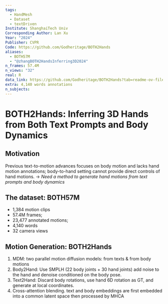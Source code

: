 ```yaml
---
tags:
  - HandMesh
  - Dataset
  - textDriven
Institute: ShanghaiTech Univ
Corresponding Author: Lan Xu
Year: "2024"
Publisher: CVPR
Code: https://github.com/Godheritage/BOTH2Hands
aliases:
  - BOTH57M
  - "@zhangBOTH2HandsInferring3D2024"
n_frames: 57.4M
n_views: "32"
real: R
data_link: https://github.com/Godheritage/BOTH2Hands?tab=readme-ov-file#both57m-dataset
extra: 4,140 words annotations
n_subjects:
---
```

# BOTH2Hands: Inferring 3D Hands from Both Text Prompts and Body Dynamics
## Motivation
Previous text-to-motion advances focuses on body motion and lacks hand motion annotations; body-to-hand setting cannot provide direct controls of hand motions.
-> *Need a method to generate hand motions from text prompts and body dynamics*
## The dataset: BOTH57M
* 1,384 motion clips
* 57.4M frames;
* 23,477 annotated motions;
* 4,140 words
* 32 camera views
## Motion Generation: BOTH2Hands
1. MDM: two parallel motion diffusion models: from texts & from body motions
2. Body2Hand: Use SMPLH (22 body joints + 30 hand joints) add noise to the hand and denoise conditioned on the body pose.
3. Text2Hand: Discard body rotations, use hand 6D rotation as GT, and generate at local coordinates.
4. Cross-attention blending. text and body embeddings are first embedded into a common latent space then processed by MHCA